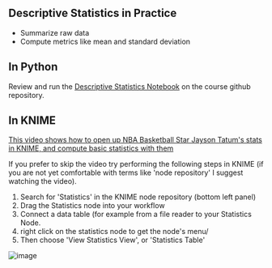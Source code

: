 ## Descriptive Statistics in Practice 

* Summarize raw data  
* Compute metrics like mean and standard deviation  

## In Python

Review and run the [Descriptive Statistics Notebook](https://github.com/bnorthan/inf-428-data-analytics-online/blob/master/python/notebooks/statistics/DescriptiveStatistics.ipynb) on the course github repository. 


## In KNIME

[This video shows how to open up NBA Basketball Star Jayson Tatum's stats in KNIME, and compute basic statistics with them](https://www.youtube.com/watch?v=fig_xwAirZw)  

If you prefer to skip the video try performing the following steps in KNIME (if you are not yet comfortable with terms like 'node repository' I suggest watching the video).  

1.  Search for 'Statistics' in the KNIME node repository (bottom left panel)
2.  Drag the Statistics node into your workflow
3.  Connect a data table (for example from a file reader to your Statistics Node.
4.  right click on the statistics node to get the node's menu/
5.  Then choose 'View Statistics View', or 'Statistics Table'
  
![image](https://user-images.githubusercontent.com/4366342/110146197-22a58400-7d8f-11eb-9384-abe76587064c.png)


